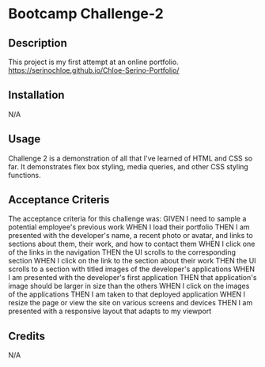 # Bootcamp Challenge-2


## Description

This project is my first attempt at an online portfolio. https://serinochloe.github.io/Chloe-Serino-Portfolio/ 


## Installation

N/A

## Usage

Challenge 2 is a demonstration of all that I've learned of HTML and CSS so far. It demonstrates flex box styling, media queries, and other CSS styling functions. 

## Acceptance Criteris 

The acceptance criteria for this challenge was: 
GIVEN I need to sample a potential employee's previous work
WHEN I load their portfolio
THEN I am presented with the developer's name, a recent photo or avatar, and links to sections about them, their work, and how to contact them
WHEN I click one of the links in the navigation
THEN the UI scrolls to the corresponding section
WHEN I click on the link to the section about their work
THEN the UI scrolls to a section with titled images of the developer's applications
WHEN I am presented with the developer's first application
THEN that application's image should be larger in size than the others
WHEN I click on the images of the applications
THEN I am taken to that deployed application
WHEN I resize the page or view the site on various screens and devices
THEN I am presented with a responsive layout that adapts to my viewport

## Credits

N/A
